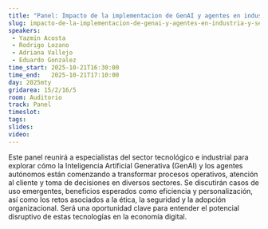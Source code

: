 ```yaml
---
title: "Panel: Impacto de la implementacion de GenAI y agentes en industria y servicios"
slug: impacto-de-la-implementacion-de-genai-y-agentes-en-industria-y-servicios
speakers:
 - Yazmin Acosta
 - Rodrigo Lozano
 - Adriana Vallejo
 - Eduardo Gonzalez
time_start: 2025-10-21T16:30:00
time_end:   2025-10-21T17:10:00
day: 2025mty
gridarea: 15/2/16/5
room: Auditorio
track: Panel
timeslot:  
tags:
slides: 
video: 
---
```


Este panel reunirá a especialistas del sector tecnológico e industrial para explorar cómo la Inteligencia Artificial Generativa (GenAI) y los agentes autónomos están comenzando a transformar procesos operativos, atención al cliente y toma de decisiones en diversos sectores. Se discutirán casos de uso emergentes, beneficios esperados como eficiencia y personalización, así como los retos asociados a la ética, la seguridad y la adopción organizacional. Será una oportunidad clave para entender el potencial disruptivo de estas tecnologías en la economía digital.